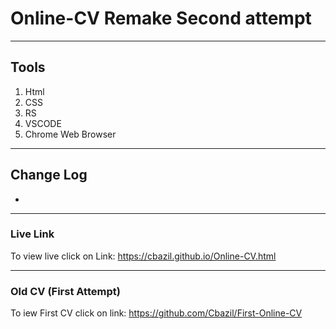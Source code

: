 # Online-CV Remake Second attempt
---
## Tools
1. Html
2. CSS
3. RS
4. VSCODE
6. Chrome Web Browser 
---
## Change Log
-
---
### Live Link
To view live click on Link: https://cbazil.github.io/Online-CV.html

---
### Old CV (First Attempt)
To iew First CV click on link: https://github.com/Cbazil/First-Online-CV